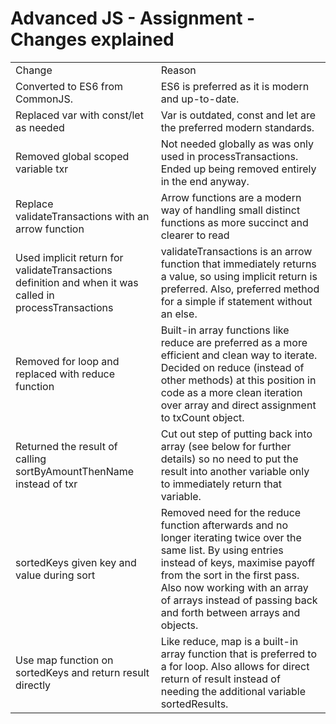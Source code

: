 # **Advanced JS - Assignment - Changes explained**


<table>
  <tr>
   <td>Change
   </td>
   <td>Reason
   </td>
  </tr>
  <tr>
   <td>Converted to ES6 from CommonJS.
   </td>
   <td>ES6 is preferred as it is modern and up-to-date.
   </td>
  </tr>
  <tr>
   <td>Replaced var with const/let as needed
   </td>
   <td>Var is outdated, const and let are the preferred modern standards.
   </td>
  </tr>
  <tr>
   <td>Removed global scoped variable txr
   </td>
   <td>Not needed globally as was only used in processTransactions. Ended up being removed entirely in the end anyway.
   </td>
  </tr>
  <tr>
   <td>Replace validateTransactions with an arrow function
   </td>
   <td>Arrow functions are a modern way of handling small distinct functions as more succinct and clearer to read
   </td>
  </tr>
  <tr>
   <td>Used implicit return for validateTransactions definition and when it was called in processTransactions 
   </td>
   <td>validateTransactions is an arrow function that immediately returns a value, so using implicit return is preferred. Also, preferred method for a simple if statement without an else. 
   </td>
  </tr>
  <tr>
   <td>Removed for loop and replaced with reduce function
   </td>
   <td>Built-in array functions like reduce are preferred as a more efficient and clean way to iterate. Decided on reduce (instead of other methods) at this position in code as a more clean iteration over array and direct assignment to txCount object.
   </td>
  </tr>
  <tr>
   <td>Returned the result of calling sortByAmountThenName instead of txr
   </td>
   <td>Cut out step of putting back into array (see below for further details) so no need to put the result into another variable only to immediately return that variable.
   </td>
  </tr>
  <tr>
   <td>sortedKeys given key and value during sort
   </td>
   <td>Removed need for the reduce function afterwards and no longer iterating twice over the same list. By using entries instead of keys, maximise payoff from the sort in the first pass. Also now working with an array of arrays instead of passing back and forth between arrays and objects.
   </td>
  </tr>
  <tr>
   <td>Use map function on sortedKeys and return result directly
   </td>
   <td>Like reduce, map is a built-in array function that is preferred to a for loop. Also allows for direct return of result instead of needing the additional variable sortedResults.
   </td>
  </tr>
</table>
